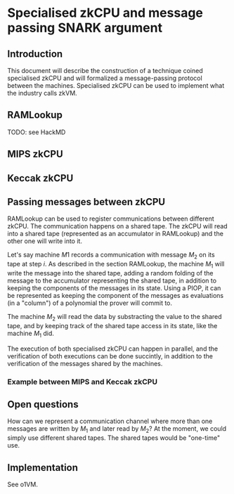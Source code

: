 # Specialised zkCPU and message passing SNARK argument

## Introduction

This document will describe the construction of a technique coined specialised
zkCPU and will formalized a message-passing protocol between the machines.
Specialised zkCPU can be used to implement what the industry calls zkVM.

## RAMLookup

TODO: see HackMD

## MIPS zkCPU

## Keccak zkCPU

## Passing messages between zkCPU

RAMLookup can be used to register communications between different zkCPU. The
communication happens on a shared tape. The zkCPU will read into a shared tape
(represented as an accumulator in RAMLookup) and the other one will write into
it.

Let's say machine $M1$ records a communication with message $M_{2}$ on its tape
at step $i$. As described in the section RAMLookup, the machine $M_{1}$ will
write the message into the shared tape, adding a random folding of the message
to the accumulator representing the shared tape, in addition to keeping the
components of the messages in its state. Using a PIOP, it can be represented as
keeping the component of the messages as evaluations (in a "column") of a
polynomial the prover will commit to.

The machine $M_{2}$ will read the data by substracting the value to the shared
tape, and by keeping track of the shared tape access in its state, like the
machine $M_{1}$ did.

The execution of both specialised zkCPU can happen in parallel, and the
verification of both executions can be done succintly, in addition to the
verification of the messages shared by the machines.

### Example between MIPS and Keccak zkCPU

## Open questions

How can we represent a communication channel where more than one messages are
written by $M_{1}$ and later read by $M_{2}$?
At the moment, we could simply use different shared tapes. The shared tapes
would be "one-time" use.

## Implementation

See o1VM.
